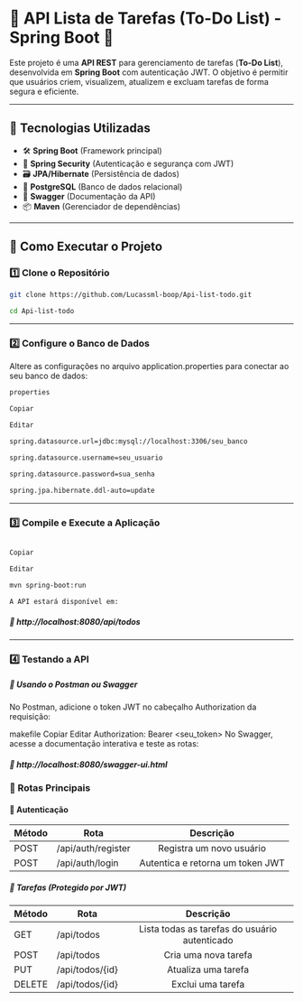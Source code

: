 # 📌 API Lista de Tarefas (To-Do List) - Spring Boot 🚀

Este projeto é uma **API REST** para gerenciamento de tarefas (**To-Do List**), desenvolvida em **Spring Boot** com autenticação JWT. O objetivo é permitir que usuários criem, visualizem, atualizem e excluam tarefas de forma segura e eficiente.

---

## 📌 Tecnologias Utilizadas  

- 🛠 **Spring Boot** (Framework principal)  
- 🔐 **Spring Security** (Autenticação e segurança com JWT)  
- 🗃 **JPA/Hibernate** (Persistência de dados)  
- 🏦 **PostgreSQL** (Banco de dados relacional)  
- 📄 **Swagger** (Documentação da API)  
- 📦 **Maven** (Gerenciador de dependências)  

---

## 🚀 Como Executar o Projeto  

### 1️⃣ Clone o Repositório  

```bash
git clone https://github.com/Lucassml-boop/Api-list-todo.git

cd Api-list-todo
```
--- 

### 2️⃣ Configure o Banco de Dados
Altere as configurações no arquivo application.properties para conectar ao seu banco de dados:
```bash
properties

Copiar

Editar

spring.datasource.url=jdbc:mysql://localhost:3306/seu_banco

spring.datasource.username=seu_usuario

spring.datasource.password=sua_senha

spring.jpa.hibernate.ddl-auto=update
```
--- 


### 3️⃣ Compile e Execute a Aplicação
```bash

Copiar

Editar

mvn spring-boot:run

A API estará disponível em:
```
##### 📌 http://localhost:8080/api/todos

--- 

### 4️⃣ Testando a API
##### 📌 Usando o Postman ou Swagger
No Postman, adicione o token JWT no cabeçalho Authorization da requisição:

makefile
Copiar
Editar
Authorization: Bearer <seu_token>
No Swagger, acesse a documentação interativa e teste as rotas:

##### 📌 http://localhost:8080/swagger-ui.html

### 📜 Rotas Principais

#### 🔐 Autenticação

| Método	 | Rota |	Descrição |
| ------------- |-------------|:-------------:|
|POST|	/api/auth/register|	Registra um novo usuário|
|POST|	/api/auth/login|	Autentica e retorna um token JWT|

##### 📌 Tarefas (Protegido por JWT)

|Método |	Rota |	Descrição |
| ------------- |-------------|:-------------:|
|GET|	/api/todos|	Lista todas as tarefas do usuário autenticado|
|POST|	/api/todos|	Cria uma nova tarefa|
|PUT|	/api/todos/{id}|	Atualiza uma tarefa|
|DELETE|	/api/todos/{id}|	Exclui uma tarefa|
